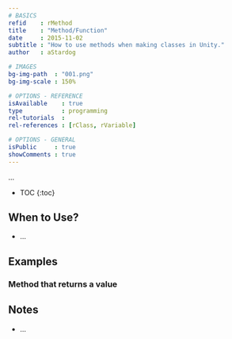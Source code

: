 ```yaml
---
# BASICS
refid    : rMethod
title    : "Method/Function"
date     : 2015-11-02
subtitle : "How to use methods when making classes in Unity."
author   : aStardog

# IMAGES
bg-img-path  : "001.png"
bg-img-scale : 150%

# OPTIONS - REFERENCE
isAvailable    : true
type           : programming
rel-tutorials  : 
rel-references : [rClass, rVariable]

# OPTIONS - GENERAL
isPublic     : true
showComments : true
---
```

...

* TOC
{:toc}

## When to Use?

* ...

## Examples

### Method that returns a value

## Notes

* ...